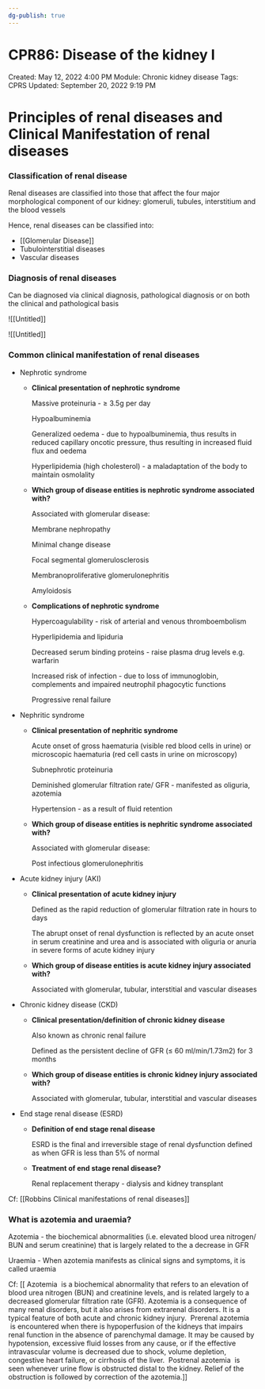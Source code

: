 ```yaml
---
dg-publish: true
---
```


# CPR86: Disease of the kidney I

Created: May 12, 2022 4:00 PM
Module: Chronic kidney disease
Tags: CPRS
Updated: September 20, 2022 9:19 PM

# Principles of renal diseases and Clinical Manifestation of renal diseases

### **Classification of renal disease**

Renal diseases are classified into those that affect the four major morphological component of our kidney: glomeruli, tubules, interstitium and the blood vessels

Hence, renal diseases can be classified into:

- [[Glomerular Disease]]
- Tubulointerstitial diseases
- Vascular diseases

### Diagnosis of renal diseases

Can be diagnosed via clinical diagnosis, pathological diagnosis or on both the clinical and pathological basis

![[Untitled]]

![[Untitled]]

### **Common clinical manifestation of renal diseases**

- Nephrotic syndrome
    - **Clinical presentation of nephrotic syndrome**
        
        Massive proteinuria - ≥ 3.5g per day
        
        Hypoalbuminemia
        
        Generalized oedema - due to hypoalbuminemia, thus results in reduced capillary oncotic pressure, thus resulting in increased fluid flux and oedema
        
        Hyperlipidemia (high cholesterol) - a maladaptation of the body to maintain osmolality
        
    - **Which group of disease entities is nephrotic syndrome associated with?**
        
        Associated with glomerular disease:
        
        Membrane nephropathy
        
        Minimal change disease
        
        Focal segmental glomerulosclerosis
        
        Membranoproliferative glomerulonephritis
        
        Amyloidosis
        
    - **Complications of nephrotic syndrome**
        
        Hypercoagulability - risk of arterial and venous thromboembolism
        
        Hyperlipidemia and lipiduria
        
        Decreased serum binding proteins - raise plasma drug levels e.g. warfarin
        
        Increased risk of infection - due to loss of immunoglobin, complements and impaired neutrophil phagocytic functions
        
        Progressive renal failure
        
- Nephritic syndrome
    - **Clinical presentation of nephritic syndrome**
        
        Acute onset of gross haematuria (visible red blood cells in urine) or microscopic haematuria (red cell casts in urine on microscopy)
        
        Subnephrotic proteinuria
        
        Deminished glomerular filtration rate/ GFR - manifested as oliguria, azotemia
        
        Hypertension - as a result of fluid retention
        
    - **Which group of disease entities is nephritic syndrome associated with?**
        
        Associated with glomerular disease:
        
        Post infectious glomerulonephritis
        
- Acute kidney injury (AKI)
    - **Clinical presentation of acute kidney injury**
        
        Defined as the rapid reduction of glomerular filtration rate in hours to days
        
        The abrupt onset of renal dysfunction is reflected by an acute onset in serum creatinine and urea and is associated with oliguria or anuria in severe forms of acute kidney injury
        
    - **Which group of disease entities is acute kidney injury associated with?**
        
        Associated with glomerular, tubular, interstitial and vascular diseases
        
- Chronic kidney disease (CKD)
    - **Clinical presentation/definition of chronic kidney disease**
        
        Also known as chronic renal failure
        
        Defined as the persistent decline of GFR (≤ 60 ml/min/1.73m2) for 3 months
        
    - **Which group of disease entities is chronic kidney injury associated with?**
        
        Associated with glomerular, tubular, interstitial and vascular diseases
        
- End stage renal disease (ESRD)
    - **Definition of end stage renal disease**
        
        ESRD is the final and irreversible stage of renal dysfunction defined as when GFR is less than 5% of normal
        
    - **Treatment of end stage renal disease?**
        
        Renal replacement therapy - dialysis and kidney transplant
        

Cf: [[Robbins  Clinical manifestations of renal diseases]] 

### **What is azotemia and uraemia?**

Azotemia - the biochemical abnormalities (i.e. elevated blood urea nitrogen/ BUN and serum creatinine) that is largely related to the a decrease in GFR

Uraemia - When azotemia manifests as clinical signs and symptoms, it is called uraemia

Cf: [[ Azotemia  is a biochemical abnormality that refers to an elevation of blood urea nitrogen (BUN) and creatinine levels, and is related largely to a decreased glomerular filtration rate (GFR). Azotemia is a consequence of many renal disorders, but it also arises from extrarenal disorders. It is a typical feature of both acute and chronic kidney injury.  Prerenal azotemia  is encountered when there is hypoperfusion of the kidneys that impairs renal function in the absence of parenchymal damage. It may be caused by hypotension, excessive fluid losses from any cause, or if the effective intravascular volume is decreased due to shock, volume depletion, congestive heart failure, or cirrhosis of the liver.  Postrenal azotemia  is seen whenever urine flow is obstructed distal to the kidney. Relief of the obstruction is followed by correction of the azotemia.]]